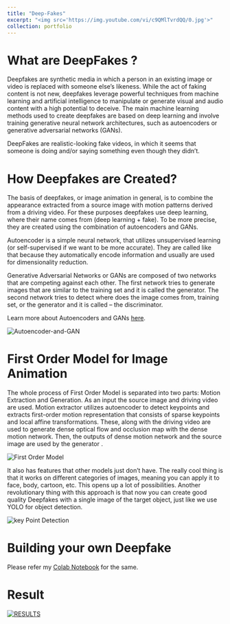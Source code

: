 ```yaml
---
title: "Deep-Fakes"
excerpt: "<img src='https://img.youtube.com/vi/c9QMlTvrdQQ/0.jpg'>"
collection: portfolio
---
```


What are DeepFakes ?
======

Deepfakes are synthetic media in which a person in an existing image or video is replaced with someone else’s likeness. While the act of faking content is not new, deepfakes leverage powerful techniques from machine learning and artificial intelligence to manipulate or generate visual and audio content with a high potential to deceive. The main machine learning methods used to create deepfakes are based on deep learning and involve training generative neural network architectures, such as autoencoders or generative adversarial networks (GANs).

DeepFakes are realistic-looking fake videos, in which it seems that someone is doing and/or saying something even though they didn’t.

How Deepfakes are Created?
======

The basis of deepfakes, or image animation in general, is to combine the appearance extracted from a source image with motion patterns derived from a driving video. For these purposes deepfakes use deep learning, where their name comes from (deep learning + fake). To be more precise, they are created using the combination of autoencoders and GANs.

Autoencoder is a simple neural network, that utilizes unsupervised learning (or self-supervised if we want to be more accurate). They are called like that because they automatically encode information and usually are used for dimensionality reduction.

Generative Adversarial Networks or GANs are composed of two networks that are competing against each other. The first network tries to generate images that are similar to the training set and it is called the generator. The second network tries to detect where does the image comes from, training set, or the generator and it is called – the discriminator.

Learn more about Autoencoders and GANs [here](https://rubikscode.net/deep-learning-for-programmers/).

![Autoencoder-and-GAN](https://imvansh25.github.io/files/Autoencoder-and-GAN.png)

First Order Model for Image Animation
======

The whole process of First Order Model is separated into two parts: Motion Extraction and Generation. As an input the source image and driving video are used. Motion extractor utilizes autoencoder to detect keypoints and extracts first-order motion representation that consists of sparse keypoints and local affine transformations. These, along with the driving video are used to generate dense optical flow and occlusion map with the dense motion network. Then, the outputs of dense motion network and the source image are used by the generator .

![First Order Model](https://imvansh25.github.io/files/First-Order-Model-Approach.png)

It also has features that other models just don’t have. The really cool thing is that it works on different categories of images, meaning you can apply it to face, body, cartoon, etc. This opens up a lot of possibilities. Another revolutionary thing with this approach is that now you can create good quality Deepfakes with a single image of the target object, just like we use YOLO for object detection.

![key Point Detection ](https://imvansh25.github.io/files/1_7teS_UlvgfU-OpgcyY-9Sg.gif)


Building your own Deepfake
======

Please refer my [Colab Notebook](https://github.com/data-stats/first-order-model/blob/master/demo.ipynb) for the same. 

Result
======

[![RESULTS](https://img.youtube.com/vi/c9QMlTvrdQQ/0.jpg)](https://www.youtube.com/watch?v=c9QMlTvrdQQ)